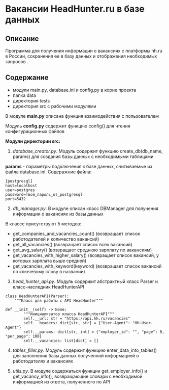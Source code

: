 # Вакансии HeadHunter.ru в базе данных

## Описание

Программа для получения информации о вакансиях с платформы hh.ru в России, сохранения ее в базу данных и отображения необходимых запросов .

## Содержание

* модули main.py, database.ini и config.py в корне проекта
* папка data
* директория tests
* директория src с рабочими модулями

В модуле **main.py** описана функция взаимодействия с пользователем

Модуль **config.py** содержит функцию config() для чтения конфигурационных файлов

**Модули директории src:**
1. *database_creator.py*. Модуль содержит функцию create_db(db_name, params) для создания базы данных с необходимыми таблицами

**params** - параметры подключения к базе данных, считываемые из файла database.ini. Содеражние файла:
```
[postgresql]
host=localhost
user=postgres
password=твой_пароль_от_postgresql
port=5432
```

2. *db_manager.py*. В модуле описан класс DBManager для получения информации о вакансиях из базы данных

В классе присутствуют 5 методов:
- get_companies_and_vacancies_count() (возвращает список работодателей и количество вакансий)
- get_all_vacancies() (возвращает список всех вакансий)
- get_avg_salary() (возвращает среднюю зарплату по вакансиям)
- get_vacancies_with_higher_salary() (возвращает список вакансий, у которых зарплата выше средней)
- get_vacancies_with_keyword(keyword) (возвращает список вакансий по ключевому слову в названии)

3. *head_hunter_api.py*. Модуль содержит абстрактный класс Parser и класс-наследник HeadHunterAPI
```
class HeadHunterAPI(Parser):
    """Класс для работы с API HeadHunter"""

def __init__(self) -> None:
        """Инициализатор класса HeadHunterAPI"""
        self.__url: str = "https://api.hh.ru/vacancies"
        self.__headers: dict[str, str] = {"User-Agent": "HH-User-Agent"}
        self.__params: dict[str, int] = {"employer_id": "", "page": 0, "per_page": 100}
        self.__vacancies: list[dict] = []
```

4. *tables_filler.py*. Модуль содержит функцию enter_data_into_tables() для заполнения базы данных полученной информацией о работодателях и вакансиях


5. *utils.py*. В модуле содержаться функции get_employer_info() и get_vacancy_info(), возвращающие словари с необходимой информацией из ответа, полученного по API